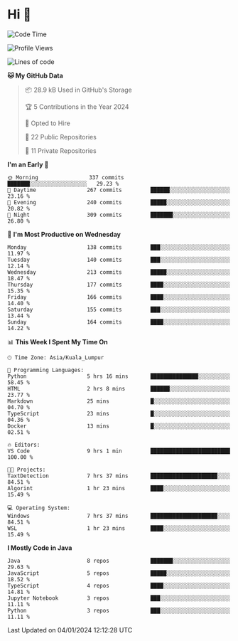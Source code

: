 <h1>Hi 👋</h1>

<!--START_SECTION:waka-->
![Code Time](http://img.shields.io/badge/Code%20Time-458%20hrs%207%20mins-blue)

![Profile Views](http://img.shields.io/badge/Profile%20Views-14-blue)

![Lines of code](https://img.shields.io/badge/From%20Hello%20World%20I%27ve%20Written-1.2%20million%20lines%20of%20code-blue)

**🐱 My GitHub Data** 

> 📦 28.9 kB Used in GitHub's Storage 
 > 
> 🏆 5 Contributions in the Year 2024
 > 
> 💼 Opted to Hire
 > 
> 📜 22 Public Repositories 
 > 
> 🔑 11 Private Repositories 
 > 
**I'm an Early 🐤** 

```text
🌞 Morning                337 commits         ███████░░░░░░░░░░░░░░░░░░   29.23 % 
🌆 Daytime                267 commits         ██████░░░░░░░░░░░░░░░░░░░   23.16 % 
🌃 Evening                240 commits         █████░░░░░░░░░░░░░░░░░░░░   20.82 % 
🌙 Night                  309 commits         ███████░░░░░░░░░░░░░░░░░░   26.80 % 
```
📅 **I'm Most Productive on Wednesday** 

```text
Monday                   138 commits         ███░░░░░░░░░░░░░░░░░░░░░░   11.97 % 
Tuesday                  140 commits         ███░░░░░░░░░░░░░░░░░░░░░░   12.14 % 
Wednesday                213 commits         █████░░░░░░░░░░░░░░░░░░░░   18.47 % 
Thursday                 177 commits         ████░░░░░░░░░░░░░░░░░░░░░   15.35 % 
Friday                   166 commits         ████░░░░░░░░░░░░░░░░░░░░░   14.40 % 
Saturday                 155 commits         ███░░░░░░░░░░░░░░░░░░░░░░   13.44 % 
Sunday                   164 commits         ████░░░░░░░░░░░░░░░░░░░░░   14.22 % 
```


📊 **This Week I Spent My Time On** 

```text
🕑︎ Time Zone: Asia/Kuala_Lumpur

💬 Programming Languages: 
Python                   5 hrs 16 mins       ███████████████░░░░░░░░░░   58.45 % 
HTML                     2 hrs 8 mins        ██████░░░░░░░░░░░░░░░░░░░   23.77 % 
Markdown                 25 mins             █░░░░░░░░░░░░░░░░░░░░░░░░   04.70 % 
TypeScript               23 mins             █░░░░░░░░░░░░░░░░░░░░░░░░   04.36 % 
Docker                   13 mins             █░░░░░░░░░░░░░░░░░░░░░░░░   02.51 % 

🔥 Editors: 
VS Code                  9 hrs 1 min         █████████████████████████   100.00 % 

🐱‍💻 Projects: 
TaxtDetection            7 hrs 37 mins       █████████████████████░░░░   84.51 % 
Algorint                 1 hr 23 mins        ████░░░░░░░░░░░░░░░░░░░░░   15.49 % 

💻 Operating System: 
Windows                  7 hrs 37 mins       █████████████████████░░░░   84.51 % 
WSL                      1 hr 23 mins        ████░░░░░░░░░░░░░░░░░░░░░   15.49 % 
```

**I Mostly Code in Java** 

```text
Java                     8 repos             ███████░░░░░░░░░░░░░░░░░░   29.63 % 
JavaScript               5 repos             █████░░░░░░░░░░░░░░░░░░░░   18.52 % 
TypeScript               4 repos             ████░░░░░░░░░░░░░░░░░░░░░   14.81 % 
Jupyter Notebook         3 repos             ███░░░░░░░░░░░░░░░░░░░░░░   11.11 % 
Python                   3 repos             ███░░░░░░░░░░░░░░░░░░░░░░   11.11 % 
```




 Last Updated on 04/01/2024 12:12:28 UTC
<!--END_SECTION:waka-->
